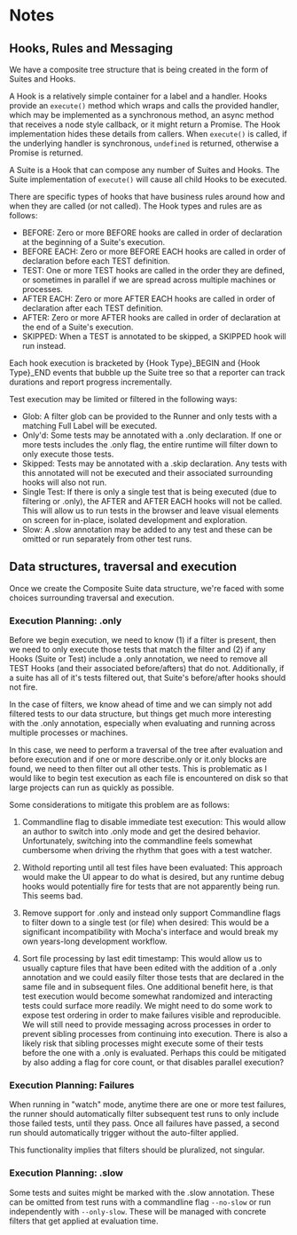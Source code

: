 

# Notes

## Hooks, Rules and Messaging

We have a composite tree structure that is being created in the form of Suites and Hooks.

A Hook is a relatively simple container for a label and a handler. Hooks provide an ```execute()``` method which wraps and calls the provided handler, which may be implemented as a synchronous method, an async method that receives a node style callback, or it might return a Promise. The Hook implementation hides these details from callers. When ```execute()``` is called, if the underlying handler is synchronous, `undefined` is returned, otherwise a Promise is returned.

A Suite is a Hook that can compose any number of Suites and Hooks. The Suite implementation of ```execute()``` will cause all child Hooks to be executed.

There are specific types of hooks that have business rules around how and when they are called (or not called). The Hook types and rules are as follows:

* BEFORE: Zero or more BEFORE hooks are called in order of declaration at the beginning of a Suite's execution.
* BEFORE EACH: Zero or more BEFORE EACH hooks are called in order of declaration before each TEST definition.
* TEST: One or more TEST hooks are called in the order they are defined, or sometimes in parallel if we are spread across multiple machines or processes.
* AFTER EACH: Zero or more AFTER EACH hooks are called in order of declaration after each TEST definition.
* AFTER: Zero or more AFTER hooks are called in order of declaration at the end of a Suite's execution.
* SKIPPED: When a TEST is annotated to be skipped, a SKIPPED hook will run instead.

Each hook execution is bracketed by {Hook Type}_BEGIN and {Hook Type}_END events that bubble up the Suite tree so that a reporter can track durations and report progress incrementally.

Test execution may be limited or filtered in the following ways:

* Glob: A filter glob can be provided to the Runner and only tests with a matching Full Label will be executed.
* Only'd: Some tests may be annotated with a .only declaration. If one or more tests includes the .only flag, the entire runtime will filter down to only execute those tests.
* Skipped: Tests may be annotated with a .skip declaration. Any tests with this annotated will not be executed and their associated surrounding hooks will also not run.
* Single Test: If there is only a single test that is being executed (due to filtering or .only), the AFTER and AFTER EACH hooks will not be called. This will allow us to run tests in the browser and leave visual elements on screen for in-place, isolated development and exploration.
* Slow: A .slow annotation may be added to any test and these can be omitted or run separately from other test runs.

## Data structures, traversal and execution

Once we create the Composite Suite data structure, we're faced with some choices surrounding traversal and execution.

### Execution Planning: .only

Before we begin execution, we need to know (1) if a filter is present, then we need to only execute those tests that match the filter and (2) if any Hooks (Suite or Test) include a .only annotation, we need to remove all TEST Hooks (and their associated before/afters) that do not. Additionally, if a suite has all of it's tests filtered out, that Suite's before/after hooks should not fire.

In the case of filters, we know ahead of time and we can simply not add filtered tests to our data structure, but things get much more interesting with the .only annotation, especially when evaluating and running across multiple processes or machines.

In this case, we need to perform a traversal of the tree after evaluation and before execution and if one or more describe.only or it.only blocks are found, we need to then filter out all other tests. This is problematic as I would like to begin test execution as each file is encountered on disk so that large projects can run as quickly as possible.

Some considerations to mitigate this problem are as follows:

1. Commandline flag to disable immediate test execution: This would allow an author to switch into .only mode and get the desired behavior. Unfortunately, switching into the commandline feels somewhat cumbersome when driving the rhythm that goes with a test watcher.

2. Withold reporting until all test files have been evaluated: This approach would make the UI appear to do what is desired, but any runtime debug hooks would potentially fire for tests that are not apparently being run. This seems bad.

3. Remove support for .only and instead only support Commandline flags to filter down to a single test (or file) when desired: This would be a significant incompatibility with Mocha's interface and would break my own years-long development workflow.

4. Sort file processing by last edit timestamp: This would allow us to usually capture files that have been edited with the addition of a .only annotation and we could easily filter those tests that are declared in the same file and in subsequent files. One additional benefit here, is that test execution would become somewhat randomized and interacting tests could surface more readily. We might need to do some work to expose test ordering in order to make failures visible and reproducible. We will still need to provide messaging across processes in order to prevent sibling processes from continuing into execution. There is also a likely risk that sibling processes might execute some of their tests before the one with a .only is evaluated. Perhaps this could be mitigated by also adding a flag for core count, or that disables parallel execution?

### Execution Planning: Failures

When running in "watch" mode, anytime there are one or more test failures, the runner should automatically filter subsequent test runs to only include those failed tests, until they pass. Once all failures have passed, a second run should automatically trigger without the auto-filter applied.

This functionality implies that filters should be pluralized, not singular.

### Execution Planning: .slow

Some tests and suites might be marked with the .slow annotation. These can be omitted from test runs with a commandline flag `--no-slow` or run independently with `--only-slow`. These will be managed with concrete filters that get applied at evaluation time.
